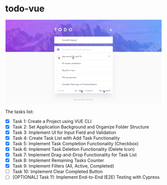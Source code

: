 # todo-vue

![Todo application](/docs/an-app-design.png "todo app")

The tasks list:
- [x] Task 1: Create a Project using VUE CLI
- [x] Task 2: Set Application Background and Organize Folder Structure
- [x] Task 3: Implement UI for Input Field and Validation
- [x] Task 4: Create Task List with Add Task Functionality
- [x] Task 5: Implement Task Completion Functionality (Checkbox)
- [x] Task 6: Implement Task Deletion Functionality (Delete Icon)
- [x] Task 7: Implement Drag-and-Drop Functionality for Task List
- [x] Task 8: Implement Remaining Tasks Counter
- [x] Task 9: Implement Filters (All, Active, Completed)
- [ ] Task 10: Implement Clear Completed Button
- [ ] [OPTIONAL] Task 11: Implement End-to-End (E2E) Testing with Cypress
